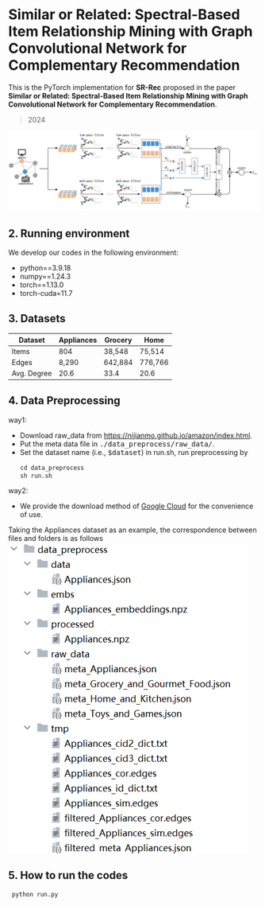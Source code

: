  # Similar or Related: Spectral-Based Item Relationship Mining with Graph Convolutional Network for Complementary Recommendation
 
This is the PyTorch implementation for **SR-Rec** proposed in the paper **Similar or Related: Spectral-Based Item Relationship Mining with Graph Convolutional Network for Complementary Recommendation**.

>  2024

![img_1.png](img_1.png)

## 2. Running environment

We develop our codes in the following environment:

- python==3.9.18
- numpy==1.24.3
- torch==1.13.0
- torch-cuda=11.7

## 3. Datasets

| Dataset      | Appliances   | Grocery | Home |
| ------------ |----------| ------  | -------------|
| Items        | 804      | 38,548  | 75,514       |
| Edges        | 8,290    | 642,884 | 776,766      |
| Avg. Degree  | 20.6     | 33.4    | 20.6         |

## 4. Data Preprocessing
way1:
- Download raw_data from https://nijianmo.github.io/amazon/index.html.
- Put the meta data file in <tt>./data_preprocess/raw_data/</tt>.
- Set the dataset name (i.e., <tt>$dataset</tt>) in run.sh, run preprocessing by 
    ```
    cd data_preprocess
    sh run.sh
    ```

way2:
- We provide the download method of [Google Cloud](https://drive.google.com/drive/folders/1kCx6WllSrI9KUVCdo2u2BoAmuSnlHYPm?usp=sharing) for the convenience of use.


Taking the Appliances dataset as an example, the correspondence between files and folders is as follows
![img_2.png](img_2.png)



## 5. How to run the codes


```python9
 python run.py
```
